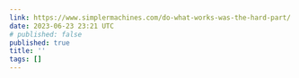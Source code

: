 ```yaml
---
link: https://www.simplermachines.com/do-what-works-was-the-hard-part/
date: 2023-06-23 23:21 UTC
# published: false
published: true
title: ''
tags: []
---
```



